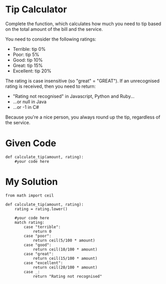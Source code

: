 # Tip Calculator

Complete the function, which calculates how much you need to tip based on the total amount of the bill and the service.

You need to consider the following ratings:

- Terrible: tip 0%
- Poor: tip 5%
- Good: tip 10%
- Great: tip 15%
- Excellent: tip 20%

The rating is case insensitive (so "great" = "GREAT"). If an unrecognised rating is received, then you need to return:

- "Rating not recognised" in Javascript, Python and Ruby...
- ...or null in Java
- ...or -1 in C#

Because you're a nice person, you always round up the tip, regardless of the service.

# Given Code

```{python}
def calculate_tip(amount, rating):
    #your code here
```

# My Solution

```{python}
from math import ceil

def calculate_tip(amount, rating):
    rating = rating.lower()
    
    #your code here
    match rating:
        case "terrible":
            return 0
        case "poor":
            return ceil(5/100 * amount)
        case "good":
            return ceil(10/100 * amount)
        case "great":
            return ceil(15/100 * amount)
        case "excellent":
            return ceil(20/100 * amount)
        case _:
            return "Rating not recognised"
```

